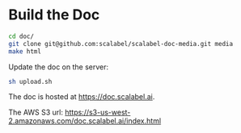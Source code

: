 # Build the Doc

```bash
cd doc/
git clone git@github.com:scalabel/scalabel-doc-media.git media
make html
```

Update the doc on the server:

```bash
sh upload.sh
```

The doc is hosted at https://doc.scalabel.ai.

The AWS S3 url: https://s3-us-west-2.amazonaws.com/doc.scalabel.ai/index.html

